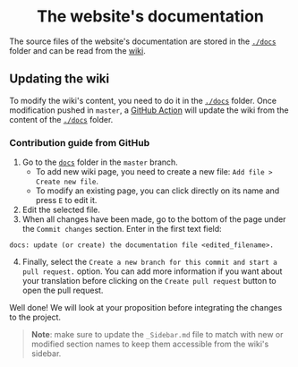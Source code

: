 <h1 align="center">The website's documentation</h1>

The source files of the website's documentation are stored in the
[`./docs`](https://github.com/datagir/nosgestesclimat-site/tree/master/docs)
folder and can be read from the
[wiki](https://github.com/datagir/nosgestesclimat-site/wiki).

## Updating the wiki

To modify the wiki's content, you need to do it in the
[`./docs`](https://github.com/datagir/nosgestesclimat-site/tree/master/docs)
folder.
Once modification pushed in `master`, a [GitHub
Action](https://github.com/datagir/nosgestesclimat-site/blob/master/.github/workflows/publish-wiki.yaml)
will update the wiki from the content of the
[`./docs`](https://github.com/datagir/nosgestesclimat-site/tree/master/docs)
folder.

### Contribution guide from GitHub

1. Go to the
   [`docs`](https://github.com/datagir/nosgestesclimat-site/tree/master/docs)
   folder in the `master` branch.
   * To add new wiki page, you need to create a new file: `Add file > Create
       new file`.
   * To modify an existing page, you can click directly on its name and press
       `E` to edit it.
2. Edit the selected file.
3. When all changes have been made, go to the bottom of the page under the `Commit
 changes` section. Enter in the first text field:
  ```
  docs: update (or create) the documentation file <edited_filename>.
  ```
4. Finally, select the `Create a new branch for this commit and start a pull
   request.` option. You can add more information if you want about your
   translation before clicking on the `Create pull request` button to open the
   pull request.

Well done! We will look at your proposition before integrating the changes to
the project.

> **Note**: make sure to update the `_Sidebar.md` file to match with new
> or modified section names to keep them accessible from the wiki's sidebar.
